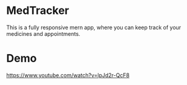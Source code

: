 # MedTracker
This is a fully responsive mern app, where you can keep track of your medicines and appointments.

# Demo
https://www.youtube.com/watch?v=lpJd2r-QcF8 
